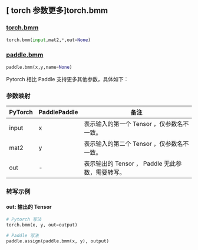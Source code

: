 ## [ torch 参数更多]torch.bmm

### [torch.bmm](https://pytorch.org/docs/stable/generated/torch.bmm.html?highlight=bmm#torch.bmm)

```python
torch.bmm(input,mat2,*,out=None)
```

### [paddle.bmm](https://www.paddlepaddle.org.cn/documentation/docs/zh/develop/api/paddle/bmm_cn.html)

```python
paddle.bmm(x,y,name=None)
```

Pytorch 相比 Paddle 支持更多其他参数，具体如下：

### 参数映射
| PyTorch | PaddlePaddle | 备注 |
| ------- | ------- | ------- |
| input | x | 表示输入的第一个 Tensor ，仅参数名不一致。 |
| mat2 | y | 表示输入的第二个 Tensor ，仅参数名不一致。 |
| out | - | 表示输出的 Tensor ， Paddle 无此参数，需要转写。 |

### 转写示例

#### out: 输出的 Tensor

```python
# Pytorch 写法
torch.bmm(x, y, out=output)

# Paddle 写法
paddle.assign(paddle.bmm(x, y), output)
```

